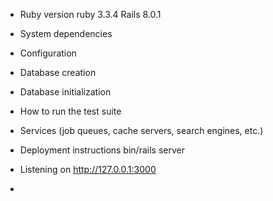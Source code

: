 * Ruby version
ruby 3.3.4
Rails 8.0.1

* System dependencies

* Configuration

* Database creation

* Database initialization

* How to run the test suite

* Services (job queues, cache servers, search engines, etc.)

* Deployment instructions
bin/rails server
* Listening on http://127.0.0.1:3000

*
